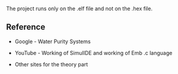 The project runs only on the .elf file and not on the .hex file.

Reference 
-----------------------------------------------------------------------------------------------------------------------------------------------------------------------------------

* Google - Water Purity Systems

* YouTube - Working of SimulIDE and working of Emb .c language 

* Other sites for the theory part


